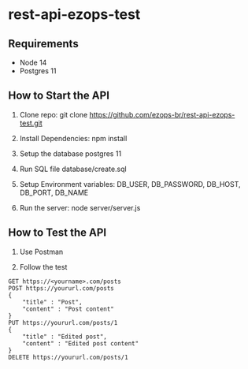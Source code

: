# rest-api-ezops-test

## Requirements 
- Node 14
- Postgres 11
## How to Start the API

1. Clone repo: git clone https://github.com/ezops-br/rest-api-ezops-test.git

2. Install Dependencies: npm install

3. Setup the database postgres 11

4. Run SQL file database/create.sql

5. Setup Environment variables: DB_USER, DB_PASSWORD, DB_HOST, DB_PORT, DB_NAME

6. Run the server: node server/server.js

## How to Test the API

1. Use Postman

2. Follow the test

```
GET https://<yourname>.com/posts
POST https://yoururl.com/posts
{
    "title" : "Post",
    "content" : "Post content"
}
PUT https://yoururl.com/posts/1
{
    "title" : "Edited post",
    "content" : "Edited post content"
}
DELETE https://yoururl.com/posts/1
```

####